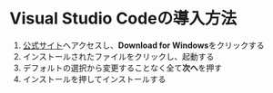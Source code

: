 # Visual Studio Codeの導入方法

1. [公式サイト](https://code.visualstudio.com/)へアクセスし、**Download for Windows**をクリックする
2. インストールされたファイルをクリックし、起動する
3. デフォルトの選択から変更することなく全て**次へ**を押す
4. インストールを押してインストールする
